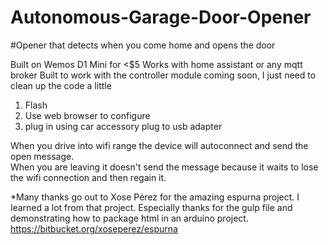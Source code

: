 # Autonomous-Garage-Door-Opener
#Opener that detects when you come home and opens the door

Built on Wemos D1 Mini for <$5
Works with home assistant or any mqtt broker
Built to work with the controller module coming soon, I just need to clean up the code a little 

1. Flash
2. Use web browser to configure
3. plug in using car accessory plug to usb adapter

When you drive into wifi range the device will autoconnect and send the open message.  
When you are leaving it doesn't send the message because it waits to lose the wifi connection and then regain it.

*Many thanks go out to Xose Pérez for the amazing espurna project.  I learned a lot from that project.  Especially thanks for the gulp file and demonstrating how to package html in an arduino project.
https://bitbucket.org/xoseperez/espurna
